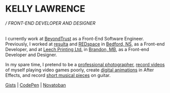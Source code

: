 # KELLY LAWRENCE
###### / FRONT-END DEVELOPER AND DESIGNER

I currently work at [BeyondTrust](https://www.beyondtrust.com/) as a Front-End Software Engineer. Previously, I worked at [resulta](https://www.resulta.com/) and [REDspace](https://www.redspace.com/) in [Bedford, NS](https://en.wikipedia.org/wiki/Bedford,_Nova_Scotia), as a Front-end Developer, and at [Leech Printing Ltd.](http://leechprint.com/) in [Brandon, MB](https://en.wikipedia.org/wiki/Brandon,_Manitoba), as a Front-end Developer and Designer.

In my spare time, I pretend to be a [professional photographer](https://www.instagram.com/probably.batman/), [record videos](https://www.youtube.com/c/KellyLawrence-Master-of-the-Universe) of myself playing video games poorly, create [digital animations](https://vimeo.com/kellylawrence) in After Effects, and record [short musical pieces](https://soundcloud.com/kellylawrence) on guitar.

[Gists](https://gist.github.com/kellylawrence) | [CodePen](https://codepen.io/kellylawrence) | [Novatoban](https://novatoban.ca/)
